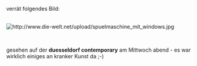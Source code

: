 <html><body><p>verrät folgendes Bild:<br>

<br>

<img src="http://www.die-welt.net/upload/spuelmaschine_mit_windows.jpg" alt="http://www.die-welt.net/upload/spuelmaschine_mit_windows.jpg"><br>

<br>

gesehen auf der <strong>duesseldorf contemporary</strong> am Mittwoch abend - es war wirklich einiges an kranker Kunst da ;-)</p></body></html>